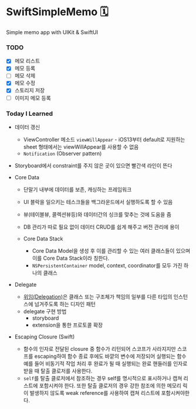 # SwiftSimpleMemo 🗓️

Simple memo app with UIKit &amp; SwiftUI

### TODO

- [x] 메모 리스트
- [x] 메모 등록
- [ ] 메모 삭제
- [x] 메모 수정
- [x] 스토리지 저장
- [ ] 이미지 메모 등록

### Today I Learned

- 데이터 갱신

  - ViewController 메소드 `viewWillAppear` - iOS13부터 default로 지원하는 sheet 형태에서는 viewWillAppear를 사용할 수 없음
  - `Notification` (Observer pattern)

- Storyboard에서 constraint를 주지 않은 곳이 있으면 빨간색 라인이 뜬다
- Core Data

  - 단말기 내부에 데이터를 보존, 캐싱하는 프레임워크
  - UI 블락을 일으키는 테스크들을 백그라운드에서 실행하도록 할 수 있음
  - 뷰(테이블뷰, 콜렉션뷰등)와 데이터간의 싱크를 맞추는 것에 도움을 줌
  - DB 관리가 따로 필요 없이 데이터 CRUD를 쉽게 해주고 버전 관리에 용이

  - Core Data Stack

    - Core Data Model을 생성 후 이를 관리할 수 있는 여러 클래스들이 있으며 이를 Core Data Stack이라 칭한다.
    - `NSPersistentContainer` model, context, coordinator를 모두 가진 하나의 클래스

- Delegate

  - [위임(Delegation)](https://bbiguduk.gitbook.io/swift/language-guide-1/protocols#delegation)은 클래스 또는 구조체가 책임의 일부를 다른 타입의 인스턴스에 넘겨주도록 하는 디자인 패턴
  - delegate 구현 방법
    - storyboard
    - extension을 통한 프로토콜 확장

- Escaping Closure (Swift)
  - 함수의 인자로 전달된 closure 중 함수가 리턴되어 스코프가 사라지지만 스코프를 escaping하여 함수 종료 후에도 바깥의 변수에 저장되어 실행되는 함수
    <br>예를 들어 비동기적 작업 처리 후 완료가 될 때 실행되는 완료 핸들러를 인자로 받을 때 탈출 클로저를 사용한다.
  - `self`를 탈출 클로저에서 참조하는 경우 self를 명시적으로 표시하거나 캡쳐 리스트에 포함시켜야 한다. 또한 탈출 클로저의 경우 강한 참조에 의한 메모리 릭이 발생하지 않도록 weak reference를 사용하여 캡쳐 리스트에 포함시켜야한다.
